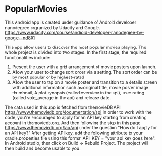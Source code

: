 # PopularMovies
This Android app is created under guidance of Android developer nanodegree orgranized by Udacity and Google. https://www.udacity.com/course/android-developer-nanodegree-by-google--nd801

This app allow users to discover the most popular movies playing. The whole project is divided into two stages.
In the first stage, the required functionalities include:
1. Present the user with a grid arrangement of movie posters upon launch.
2. Allow your user to change sort order via a setting. The sort order can be by most popular or by highest-rated
3. Allow the user to tap on a movie poster and transition to a details screen with additional information such as:original title, movie poster image thumbnail, A plot synopsis (called overview in the api), user rating (called vote_average in the api) and release date.

The data used in this app is fetched from themovieDB API https://www.themoviedb.org/documentation/api
In order to work with the code, you're encouraged to apply for an API key starting from creating account in themoviedb.org. 
And then following the step in this page https://www.themoviedb.org/faq/api under the question "How do I apply for an API key?"
After getting API key,  add the following attribute to your gradle.properties file using this format API_KEY = "your api key goes here".
In Android studio, then click on Build -> Rebuild Project. The project will then build and become usable to you.
